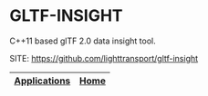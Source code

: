 # GLTF-INSIGHT
 
 C++11 based glTF 2.0 data insight tool.
 
 SITE: https://github.com/lighttransport/gltf-insight

 | [Applications](https://portable-linux-apps.github.io/apps.html) | [Home](https://portable-linux-apps.github.io)
 | --- | --- |
